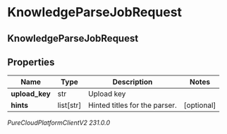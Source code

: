 # KnowledgeParseJobRequest

## KnowledgeParseJobRequest

## Properties

|Name | Type | Description | Notes|
|------------ | ------------- | ------------- | -------------|
| **upload_key** | str | Upload key | |
| **hints** | list[str] | Hinted titles for the parser. | [optional] |



_PureCloudPlatformClientV2 231.0.0_
